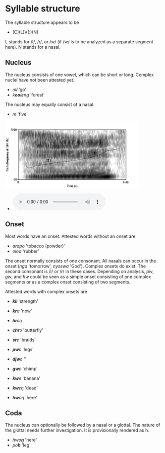 
#  Syllable structure
The syllable structure appears to be

- \(C)(L)V(ː)(N)

L stands for /l/, /r/, or /w/ (if /w/ is to be analyzed as a separate segment here). N stands for a nasal.


## Nucleus

The nucleus consists of one vowel, which can be short or long. Complex nuclei have not been attested yet.
<!-- check sia 'sweat' -->

- *m**i*** ‘go’
- *k**oo**l**ɛ**ng* ‘forest’

The nucleus may equally consist of a nasal.


- *m* 'five'

![](../media/graphics/m.png "m 'five'")

* <audio controls><source src="https://lgdesc.github.io/glio1241/media/audio/6o.mp3" type="audio/mpeg">Your browser does not support the audio element.</audio>




## Onset

Most words have an onset. Attested words without an onset are

- *arapo* 'tobacco (powder)'
- *oloa* 'rubber'




The onset normally consists of one consonant. All nasals can occur in the onset (*nga* 'tomorrow', *nyoswa* 'God'). Complex onsets do exist. The second consonant is /l/ or /r/ in these cases. Depending on analysis, *pw*, *gw*, and *hw* could be seen as a simple onset consisting of one complex segments or as a complex onset consisting of two segments.

Attested words with complex onsets are


- ***kl**i* 'strength'
- ***kr**a* 'now`
- ***hr**ɛŋ*
- ***chr**ɔ*  'butterfly'
- ***sr**ɛ* 'braids' <!--  nattes -->

- ***pw**ɛ* 'legs'
- ***djw**ɛ* ''
- ***gw**ɛ* 'chimp'
- ***kw**e* 'banana'
- ***kw**ɛŋ* 'dead'
- ***hw**oŋ* 'here'




## Coda

The nucleus can optionally be followed by a nasal or a glottal. The nature of the glottal needs further investigation. It is provisionally rendered as h.


- *hwo**ŋ*** 'here'
- *po**h*** 'leg'

